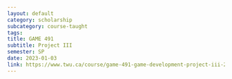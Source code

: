 ```yaml
---
layout: default
category: scholarship
subcategory: course-taught
tags:
title: GAME 491
subtitle: Project III
semester: SP
date: 2023-01-03
link: https://www.twu.ca/course/game-491-game-development-project-iii-2022-2023
---
```

